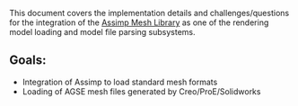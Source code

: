 This document covers the implementation details and challenges/questions for the integration of the [Assimp Mesh Library](http://assimp.sourceforge.net/index.html) as one of the rendering model loading and model file parsing subsystems. 

Goals:
------
* Integration of Assimp to load standard mesh formats
* Loading of AGSE mesh files generated by Creo/ProE/Solidworks
